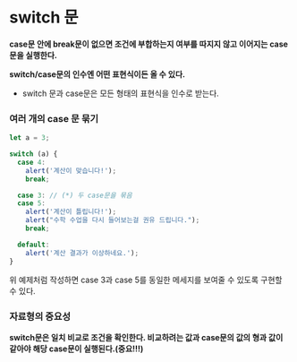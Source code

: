 # switch 문

**case문 안에 break문이 없으면 조건에 부합하는지 여부를 따지지 않고 이어지는 case문을 실행한다.**

**switch/case문의 인수엔 어떤 표현식이든 올 수 있다.**
- switch 문과 case문은 모든 형태의 표현식을 인수로 받는다.

### 여러 개의 case 문 묶기
```javascript
let a = 3;

switch (a) {
  case 4:
    alert('계산이 맞습니다!');
    break;

  case 3: // (*) 두 case문을 묶음
  case 5:
    alert('계산이 틀립니다!');
    alert("수학 수업을 다시 들어보는걸 권유 드립니다.");
    break;

  default:
    alert('계산 결과가 이상하네요.');
}
```
위 예제처럼 작성하면 case 3과 case 5를 동일한 메세지를 보여줄 수 있도록 구현할 수 있다.

### 자료형의 중요성

**switch문은 일치 비교로 조건을 확인한다. 비교하려는 값과 case문의 값의 형과 값이 같아야 해당 case문이 실행된다.(중요!!!)**
